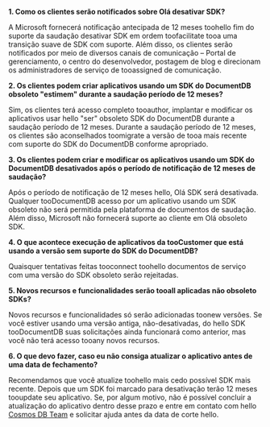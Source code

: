 **1. Como os clientes serão notificados sobre Olá desativar SDK?**

A Microsoft fornecerá notificação antecipada de 12 meses toohello fim do suporte da saudação desativar SDK em ordem toofacilitate tooa uma transição suave de SDK com suporte. Além disso, os clientes serão notificados por meio de diversos canais de comunicação – Portal de gerenciamento, o centro do desenvolvedor, postagem de blog e direcionam os administradores de serviço de tooassigned de comunicação.

**2. Os clientes podem criar aplicativos usando um SDK do DocumentDB obsoleto "estimem" durante a saudação período de 12 meses?** 

Sim, os clientes terá acesso completo tooauthor, implantar e modificar os aplicativos usar hello "ser" obsoleto SDK do DocumentDB durante a saudação período de 12 meses. Durante a saudação período de 12 meses, os clientes são aconselhados toomigrate a versão de tooa mais recente com suporte do SDK do DocumentDB conforme apropriado.

**3. Os clientes podem criar e modificar os aplicativos usando um SDK do DocumentDB desativados após o período de notificação de 12 meses de saudação?**

Após o período de notificação de 12 meses hello, Olá SDK será desativada. Qualquer tooDocumentDB acesso por um aplicativo usando um SDK obsoleto não será permitida pela plataforma de documentos de saudação. Além disso, Microsoft não fornecerá suporte ao cliente em Olá obsoleto SDK.

**4. O que acontece execução de aplicativos da tooCustomer que está usando a versão sem suporte do SDK do DocumentDB?**

Quaisquer tentativas feitas tooconnect toohello documentos de serviço com uma versão do SDK obsoleto serão rejeitadas. 

**5. Novos recursos e funcionalidades serão tooall aplicadas não obsoleto SDKs?**

Novos recursos e funcionalidades só serão adicionadas toonew versões. Se você estiver usando uma versão antiga, não-desativadas, do hello SDK tooDocumentDB suas solicitações ainda funcionará como anterior, mas você não terá acesso tooany novos recursos.  

**6. O que devo fazer, caso eu não consiga atualizar o aplicativo antes de uma data de fechamento?**

Recomendamos que você atualize toohello mais cedo possível SDK mais recente. Depois que um SDK foi marcado para desativação terão 12 meses tooupdate seu aplicativo. Se, por algum motivo, não é possível concluir a atualização do aplicativo dentro desse prazo e entre em contato com hello [Cosmos DB Team](mailto:askcosmosdb@microsoft.com) e solicitar ajuda antes da data de corte hello.


